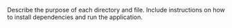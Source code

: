Describe the purpose of each directory and file.
Include instructions on how to install dependencies and run the application.
